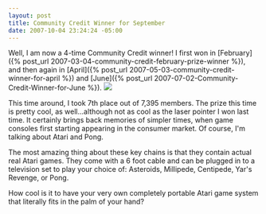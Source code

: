 ```yaml
---
layout: post
title: Community Credit Winner for September
date: 2007-10-04 23:24:24 -05:00
---
```


Well, I am now a 4-time Community Credit winner! I first won in [February]({% post_url 2007-03-04-community-credit-february-prize-winner %}), and then again in [April]({% post_url 2007-05-03-community-credit-winner-for-april %}) and [June]({% post_url 2007-07-02-Community-Credit-Winner-for-June %}). ![](http://www.thinkgeek.com/images/products/other/atari-joystick-closeup.jpg)

This time around, I took 7th place out of 7,395 members. The prize this time is pretty cool, as well...although not as cool as the laser pointer I won last time. It certainly brings back memories of simpler times, when game consoles first starting appearing in the consumer market. Of course, I'm talking about Atari and Pong.

The most amazing thing about these key chains is that they contain actual real Atari games. They come with a 6 foot cable and can be plugged in to a television set to play your choice of: Asteroids, Millipede, Centipede, Yar's Revenge, or Pong.

How cool is it to have your very own completely portable Atari game system that literally fits in the palm of your hand?
